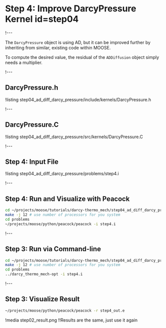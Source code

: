 # Step 4: Improve DarcyPressure Kernel id=step04

!---

The `DarcyPressure` object is using AD, but it can be improved further by inheriting from
similar, existing code within MOOSE.

To compute the desired value, the residual of the `ADDiffusion` object simply needs a
multiplier.

!---

## DarcyPressure.h

!listing step04_ad_diff_darcy_pressure/include/kernels/DarcyPressure.h

!---

## DarcyPressure.C

!listing step04_ad_diff_darcy_pressure/src/kernels/DarcyPressure.C

!---

## Step 4: Input File

!listing step04_ad_diff_darcy_pressure/problems/step4.i

!---

## Step 4: Run and Visualize with Peacock

```bash
cd ~/projects/moose/tutorials/darcy-thermo_mech/step04_ad_diff_darcy_pressure
make -j 12 # use number of processors for you system
cd problems
~/projects/moose/python/peacock/peacock -i step4.i
```

!---

## Step 3: Run via Command-line

```bash
cd ~/projects/moose/tutorials/darcy-thermo_mech/step04_ad_diff_darcy_pressure
make -j 12 # use number of processors for you system
cd problems
../darcy_thermo_mech-opt -i step4.i
```

!---

## Step 3: Visualize Result

```bash
~/projects/moose/python/peacock/peacock -r step4_out.e
```

!media step02_result.png !!Results are the same, just use it again
